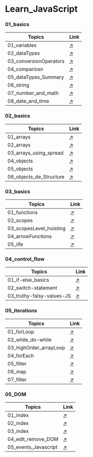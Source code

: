 # Learn_JavaScript

### 01_basics
| Topics                            | Link                                                                                                                                               |
| -----------------------           | --------------------------------                                                                                                                   |
|  01_variables                     | [↗️](https://github.com/Mohit-Kucheriya/Learn_JavaScript/blob/e388a0d4930e82b68da3a230528185a0d85e0a30/01_basics/01_variables.js)                  |
|  02_dataTypes                     | [↗️](https://github.com/Mohit-Kucheriya/Learn_JavaScript/blob/e388a0d4930e82b68da3a230528185a0d85e0a30/01_basics/02_dataTypes.js)                  |
|  03_conversionOperators           | [↗️](https://github.com/Mohit-Kucheriya/Learn_JavaScript/blob/e388a0d4930e82b68da3a230528185a0d85e0a30/01_basics/03_conversionOperations.js)       |
|  04_compariosn                    | [↗️](https://github.com/Mohit-Kucheriya/Learn_JavaScript/blob/e388a0d4930e82b68da3a230528185a0d85e0a30/01_basics/04_comparison.js)                 |
|  05_dataTypes_Summary             | [↗️](https://github.com/Mohit-Kucheriya/Learn_JavaScript/blob/e388a0d4930e82b68da3a230528185a0d85e0a30/01_basics/05_dataTypes_Summary.js)          |
|  06_string                        | [↗️](https://github.com/Mohit-Kucheriya/Learn_JavaScript/blob/e388a0d4930e82b68da3a230528185a0d85e0a30/01_basics/06_string.js)                     |
|  07_number_and_math               | [↗️](https://github.com/Mohit-Kucheriya/Learn_JavaScript/blob/e388a0d4930e82b68da3a230528185a0d85e0a30/01_basics/07_number_and_math.js)            |
|  08_date_and_time                 | [↗️](https://github.com/Mohit-Kucheriya/Learn_JavaScript/blob/e388a0d4930e82b68da3a230528185a0d85e0a30/01_basics/08_date_and_time.js)              |

### 02_basics
| Topics                            | Link                                                                                                                                               |
| -----------------------           | --------------------------------                                                                                                                   |
|  01_arrays                        | [↗️](https://github.com/Mohit-Kucheriya/Learn_JavaScript/blob/54cfbc69a82cb77430bcae999b2d8221d85cd50a/02_basics/01_arrays.js)                     |
|  02_arrays                        | [↗️](https://github.com/Mohit-Kucheriya/Learn_JavaScript/blob/54cfbc69a82cb77430bcae999b2d8221d85cd50a/02_basics/02_arrays.js)                     |
|  03_arrays_using_spread           | [↗️](https://github.com/Mohit-Kucheriya/Learn_JavaScript/blob/0b474564a2963481ef29cda6b79e8895223c4d32/02_basics/03_arrays_using_spread.js)        |
|  04_objects                       | [↗️](https://github.com/Mohit-Kucheriya/Learn_JavaScript/blob/3f3a86c41925c424d68870aedff1d5efa6e01126/02_basics/04_objects.js)                    |
|  05_objects                       | [↗️](https://github.com/Mohit-Kucheriya/Learn_JavaScript/blob/78961b6c96bc065a7f9ba46a6ca8e09575915526/02_basics/05_objects.js)                    |
|  06_objects_de_Structure          | [↗️](https://github.com/Mohit-Kucheriya/Learn_JavaScript/blob/30b177fb931f669fa4ec72d7fd7cc0f6621f3043/02_basics/06_objects_de-Structure.js)       |

### 03_basics
| Topics                            | Link                                                                                                                                               |
| -----------------------           | --------------------------------                                                                                                                   |
|  01_functions                     | [↗️](https://github.com/Mohit-Kucheriya/Learn_JavaScript/blob/7edbad4515e5f014f17eba4b93ecac32fd097519/03_basics/01_functions.js)                  |
|  02_scopes                        | [↗️](https://github.com/Mohit-Kucheriya/Learn_JavaScript/blob/7edbad4515e5f014f17eba4b93ecac32fd097519/03_basics/02_scopes.js)                     |
|  03_scopesLevel_hoisting          | [↗️](https://github.com/Mohit-Kucheriya/Learn_JavaScript/blob/7edbad4515e5f014f17eba4b93ecac32fd097519/03_basics/03_scopesLevel_hoisting.js)       |
|  04_arrowFunctions                | [↗️](https://github.com/Mohit-Kucheriya/Learn_JavaScript/blob/7edbad4515e5f014f17eba4b93ecac32fd097519/03_basics/04_arrowsFunction.js)             |
|  05_iife                          | [↗️](https://github.com/Mohit-Kucheriya/Learn_JavaScript/blob/7edbad4515e5f014f17eba4b93ecac32fd097519/03_basics/05_iife.js)                       |

### 04_control_flow
| Topics                            | Link                                                                                                                                               |
| -----------------------           | --------------------------------                                                                                                                   |
|  01_if-else_basics                | [↗️](https://github.com/Mohit-Kucheriya/Learn_JavaScript/blob/18e84cf161491a7bd8f68410d148474e0b6a9595/04_control_flow/01_if-else_basics.js)       |
|  02_switch-statement              | [↗️](https://github.com/Mohit-Kucheriya/Learn_JavaScript/blob/8bca687e8e22038878d8c3cf3d507c6e3cceb8a2/04_control_flow/02_switch-statement.js)     |
|  03_truthy-falsy-values-JS         | [↗️](https://github.com/Mohit-Kucheriya/Learn_JavaScript/blob/44b0bedece04855019d1bfcc6ba45ca597da2c28/04_control_flow/03_truthy-falsy-values-JS.js)|

### 05_iterations
| Topics                            | Link                                                                                                                                               |
| -----------------------           | --------------------------------                                                                                                                   |
|  01_forLoop                       | [↗️](https://github.com/Mohit-Kucheriya/Learn_JavaScript/blob/b1a1e6b09c0d05e10f154f56bfd9eaaed89ccdcf/05_iterations/01_forLoop.js)                |
|  02_while_do-while                | [↗️](https://github.com/Mohit-Kucheriya/Learn_JavaScript/blob/b1a1e6b09c0d05e10f154f56bfd9eaaed89ccdcf/05_iterations/02_while_do-while.js)         |
|  03_highOrder_arrayLoop           | [↗️](https://github.com/Mohit-Kucheriya/Learn_JavaScript/blob/b1a1e6b09c0d05e10f154f56bfd9eaaed89ccdcf/05_iterations/03_highOrder_arrayLoop.js)    |
|  04_forEach                       | [↗️](https://github.com/Mohit-Kucheriya/Learn_JavaScript/blob/b1a1e6b09c0d05e10f154f56bfd9eaaed89ccdcf/05_iterations/04_forEach.js)                |
|  05_filter                        | [↗️](https://github.com/Mohit-Kucheriya/Learn_JavaScript/blob/b1a1e6b09c0d05e10f154f56bfd9eaaed89ccdcf/05_iterations/05_filter.js)                 |
|  06_map                           | [↗️](https://github.com/Mohit-Kucheriya/Learn_JavaScript/blob/b1a1e6b09c0d05e10f154f56bfd9eaaed89ccdcf/05_iterations/06_map.js)                    |
|  07_filter                        | [↗️](https://github.com/Mohit-Kucheriya/Learn_JavaScript/blob/b1a1e6b09c0d05e10f154f56bfd9eaaed89ccdcf/05_iterations/07_reduce.js)                 |

### 05_DOM
| Topics                            | Link                                                                                                                                               |
| -----------------------           | --------------------------------                                                                                                                   |
| 01_index                          | [↗️](https://github.com/Mohit-Kucheriya/Learn_JavaScript/blob/f7c9cb193dd7b811cabab917285fac0a1bc0f16f/06_DOM/01_index.html)                       |
| 02_index                          | [↗️](https://github.com/Mohit-Kucheriya/Learn_JavaScript/blob/f7c9cb193dd7b811cabab917285fac0a1bc0f16f/06_DOM/02_index.html)                       |
| 03_index                          | [↗️](https://github.com/Mohit-Kucheriya/Learn_JavaScript/blob/f7c9cb193dd7b811cabab917285fac0a1bc0f16f/06_DOM/03_index.html)                       |
| 04_edit_remove_DOM                | [↗️](https://github.com/Mohit-Kucheriya/Learn_JavaScript/blob/f7c9cb193dd7b811cabab917285fac0a1bc0f16f/06_DOM/04_edit_remove_DOM.html)             |
| 05_events_Javascript              | [↗️](https://github.com/Mohit-Kucheriya/Learn_JavaScript/blob/f7c9cb193dd7b811cabab917285fac0a1bc0f16f/06_DOM/05_events_Javascript.html)           |
            


